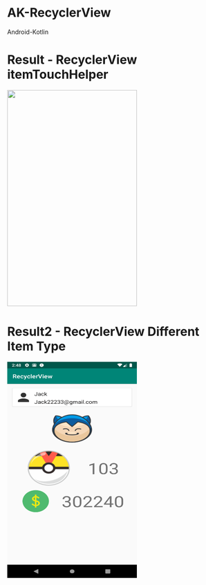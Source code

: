 # AK-RecyclerView
Android-Kotlin

# Result - RecyclerView itemTouchHelper
<img src="https://github.com/lihancode/AK-RecyclerView/blob/master/ak_recyclerview.gif" width="300" height="500">

# Result2 - RecyclerView Different Item Type
<img src="https://github.com/lihancode/AK-RecyclerView/blob/master/Screenshot_1561873695.png" width="300" height="500">
